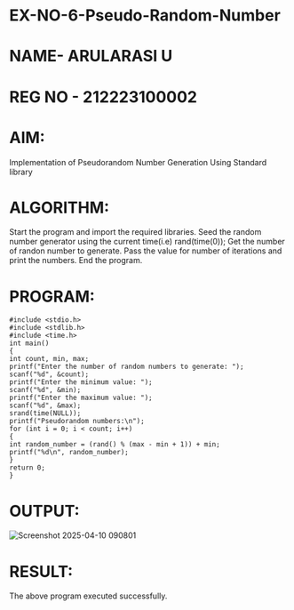 # EX-NO-6-Pseudo-Random-Number
# NAME- ARULARASI U
# REG NO - 212223100002

# AIM: 
Implementation of Pseudorandom Number Generation Using Standard library

# ALGORITHM:
Start the program and import the required libraries.
Seed the random number generator using the current time(i.e) rand(time(0));
Get the number of randon number to generate.
Pass the value for number of iterations and print the numbers.
End the program.

# PROGRAM:
```
#include <stdio.h>
#include <stdlib.h>
#include <time.h>
int main()
{
int count, min, max;
printf("Enter the number of random numbers to generate: ");
scanf("%d", &count);
printf("Enter the minimum value: ");
scanf("%d", &min);
printf("Enter the maximum value: ");
scanf("%d", &max);
srand(time(NULL));
printf("Pseudorandom numbers:\n");
for (int i = 0; i < count; i++)
{
int random_number = (rand() % (max - min + 1)) + min;
printf("%d\n", random_number);
}
return 0;
}
```

# OUTPUT:
![Screenshot 2025-04-10 090801](https://github.com/user-attachments/assets/f35205e4-77d1-4da5-9002-c6d916858086)

# RESULT:
The above program executed successfully.
